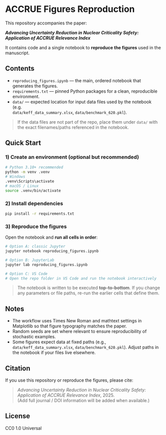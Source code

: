 # ACCRUE Figures Reproduction

This repository accompanies the paper:

**_Advancing Uncertainty Reduction in Nuclear Criticality Safety: Application of ACCRUE Relevance Index_**

It contains code and a single notebook to **reproduce the figures** used in the manuscript.

## Contents

- `reproducing_figures.ipynb` — the main, ordered notebook that generates the figures.  
- `requirements.txt` — pinned Python packages for a clean, reproducible environment.  
- `data/` — expected location for input data files used by the notebook (e.g.  
  `data/keff_data_summary.xlsx`, `data/benchmark_620.pkl`).

> If the data files are not part of the repo, place them under `data/` with the exact filenames/paths referenced in the notebook.

## Quick Start

### 1) Create an environment (optional but recommended)
```bash
# Python 3.10+ recommended
python -m venv .venv
# Windows
.venv\Scripts\activate
# macOS / Linux
source .venv/bin/activate
```

### 2) Install dependencies
```bash
pip install -r requirements.txt
```

### 3) Reproduce the figures
Open the notebook and **run all cells in order**:

```bash
# Option A: classic Jupyter
jupyter notebook reproducing_figures.ipynb

# Option B: JupyterLab
jupyter lab reproducing_figures.ipynb

# Option C: VS Code
# Open the repo folder in VS Code and run the notebook interactively
```

> The notebook is written to be executed **top-to-bottom**. If you change any parameters or file paths, re-run the earlier cells that define them.

## Notes

- The workflow uses Times New Roman and mathtext settings in Matplotlib so that figure typography matches the paper.  
- Random seeds are set where relevant to ensure reproducibility of stochastic examples.  
- Some figures expect data at fixed paths (e.g., `data/keff_data_summary.xlsx`, `data/benchmark_620.pkl`). Adjust paths in the notebook if your files live elsewhere.

## Citation

If you use this repository or reproduce the figures, please cite:

> _Advancing Uncertainty Reduction in Nuclear Criticality Safety: Application of ACCRUE Relevance Index_, 2025.  
> (Add full journal / DOI information will be added when available.)

## License

CC0 1.0 Universal
